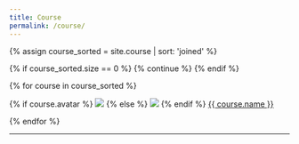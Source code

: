 ```yaml
---
title: Course
permalink: /course/
---
```


{% assign course_sorted = site.course | sort: 'joined' %}

{% if course_sorted.size == 0 %}
  {% continue %}
{% endif %}

<div class="content list people">
  {% for course in course_sorted %}
    <div class="list-item-people">
      <p class="list-post-title">
        {% if course.avatar %}
          <a href="{{ site.baseurl }}{{ course.url }}"><img class="profile-thumbnail" src="{{site.baseurl}}/images/course/{{course.avatar}}"></a>
        {% else %}
          <a href="{{ site.baseurl }}{{ course.url }}"><img class="profile-thumbnail" src="http://evansheline.com/wp-content/uploads/2011/02/facebook-Storm-Trooper.jpg"></a>
        {% endif %}
        <a class="name" href="{{ site.baseurl }}{{ course.url }}">{{ course.name }}</a>
      </p>
    </div>    
  {% endfor %}
</div>
<hr>